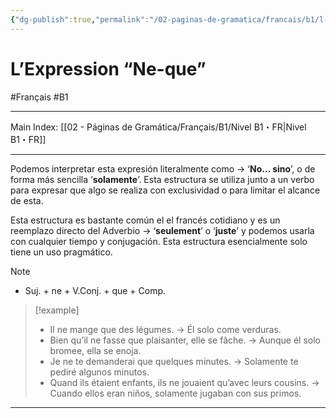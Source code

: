 ```yaml
---
{"dg-publish":true,"permalink":"/02-paginas-de-gramatica/francais/b1/l-expression-ne-que/"}
---
```


# L’Expression “Ne-que”
#Français #B1
___
Main Index: [[02 - Páginas de Gramática/Français/B1/Nivel B1・FR\|Nivel B1・FR]]
___
Podemos interpretar esta expresión literalmente como → ‘**No… sino**’, o de forma más sencilla ‘**solamente**’. Esta estructura se utiliza junto a un verbo para expresar que algo se realiza con exclusividad o para limitar el alcance de esta.

Esta estructura es bastante común el el francés cotidiano y es un reemplazo directo del Adverbio → ‘**seulement**’ o ‘**juste**’ y podemos usarla con cualquier tiempo y conjugación. Esta estructura esencialmente solo tiene un uso pragmático.

> [!NOTE] 
> - Suj. + ne + V.Conj. + que + Comp.

> [!example] 
> - Il ne mange que des légumes. → Él solo come verduras.
> - Bien qu’il ne fasse que plaisanter, elle se fâche. → Aunque él solo bromee, ella se enoja.
> - Je ne te demanderai que quelques minutes. → Solamente te pediré algunos minutos.
> - Quand ils étaient enfants, ils ne jouaient qu’avec leurs cousins. → Cuando ellos eran niños, solamente jugaban con sus primos.


___